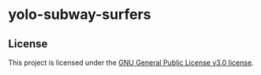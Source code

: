 # yolo-subway-surfers

## License

This project is licensed under the [GNU General Public License v3.0 license](https://github.com/ammo-stash/fortnite-tools/blob/main/LICENSE).
